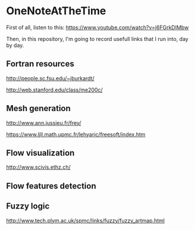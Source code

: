 # OneNoteAtTheTime
First of all, listen to this: https://www.youtube.com/watch?v=j6FGrkDIMbw

Then, in this repository, I'm going to record usefull links that I run into, day by day.

## Fortran resources

http://people.sc.fsu.edu/~jburkardt/

http://web.stanford.edu/class/me200c/

## Mesh generation
http://www.ann.jussieu.fr/frey/

https://www.ljll.math.upmc.fr/lehyaric/freesoft/index.htm

## Flow visualization

http://www.scivis.ethz.ch/

## Flow features detection
## Fuzzy logic
http://www.tech.plym.ac.uk/spmc/links/fuzzy/fuzzy_artmap.html


